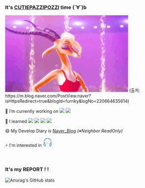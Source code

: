 ### It's <u>CUTIEPAZZIPOZZI</u> time (´∀`)b

<img src="./image/가젤들썩들썩.gif" width="400" height="250"/>
(출처: https://m.blog.naver.com/PostView.naver?isHttpsRedirect=true&blogId=furriky&logNo=220664635614)


🔭 I’m currently working on 
<img src="https://img.shields.io/badge/Java-ED8B00?style=for-the-badge&logo=java&logoColor=white">
<img src="https://img.shields.io/badge/Spring-6DB33F?style=for-the-badge&logo=spring&logoColor=white">

🌱 I learned 
<img src="https://img.shields.io/badge/HTML-239120?style=for-the-badge&logo=html5&logoColor=white"> 
<img src="https://img.shields.io/badge/CSS-239120?&style=for-the-badge&logo=css3&logoColor=white">
<img src="https://img.shields.io/badge/C%2B%2B-00599C?style=for-the-badge&logo=c%2B%2B&logoColor=white">
<img src="https://img.shields.io/badge/C-00599C?style=for-the-badge&logo=c&logoColor=white">

😄 My Develop Diary is
[Naver_Blog](https://blog.naver.com/sugamypapa) 
<em>(※Neighbor ReadOnly)</em>

⚡ I'm interested in 
<img src="./image/음악.png" width="30" height="30" />

<br>

<h3>It's my REPORT ! ! </h3>

![Anurag's GitHub stats](https://github-readme-stats.vercel.app/api?username=Cutiepazzipozzi&theme=vue&show_icons=true)

